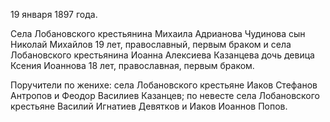 19 января 1897 года.

Cела Лобановского крестьянина Михаила Адрианова Чудинова сын Николай Михайлов 19 лет, православный, первым браком и села Лобановского крестьянина Иоанна Алексиева Казанцева дочь девица Ксения Иоаннова 18 лет, православная, первым браком.

Поручители по женихе: села Лобановского крестьяне Иаков Стефанов Антропов и Феодор Василиев Казанцев; по невесте села Лобановского крестьяне Василий Игнатиев Девятков и Иаков Иоаннов Попов.
